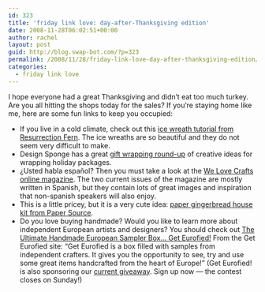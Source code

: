 ```yaml
---
id: 323
title: 'friday link love: day-after-Thanksgiving edition'
date: 2008-11-28T06:02:51+00:00
author: rachel
layout: post
guid: http://blog.swap-bot.com/?p=323
permalink: /2008/11/28/friday-link-love-day-after-thanksgiving-edition/
categories:
  - friday link love
---
```

I hope everyone had a great Thanksgiving and didn&#8217;t eat too much turkey. Are you all hitting the shops today for the sales? If you&#8217;re staying home like me, here are some fun links to keep you occupied:

  * If you live in a cold climate, check out this [ice wreath tutorial from Resurrection Fern](http://resurrectionfern.typepad.com/resurrection_fern/2008/11/how-to-make-ice-wreaths-.html). The ice wreaths are so beautiful and they do not seem very difficult to make.
  * Design Sponge has a great [gift wrapping round-up](http://www.designspongeonline.com/2008/11/paper-holiday-gift-wrapping.html) of creative ideas for wrapping holiday packages.
  * ¿Usted habla español? Then you must take a look at the [We Love Crafts online magazine](http://welovecraftsmag.com./). The two current issues of the magazine are mostly written in Spanish, but they contain lots of great images and inspiration that non-spanish speakers will also enjoy.
  * This is a little pricey, but it is a very cute idea: [paper gingerbread house kit from Paper Source](http://www.paper-source.com/cgi-bin/paper/item/Gingerpaper-House-Kit/300.439/4071295442.html).
  * Do you love buying handmade? Would you like to learn more about independent European artists and designers? You should check out [The Ultimate Handmade European Sampler Box&#8230; Get Eurofied!](http://www.geteurofied.com/index.html) From the Get Eurofied site: &#8220;Get Eurofied is a box filled with samples from independent crafters. It gives you the opportunity to see, try and use some great items handcrafted from the heart of Europe!&#8221; (Get Eurofied! is also sponsoring our [current giveaway](http://blog.swap-bot.com/2008/11/24/sponsored-giveaway-get-eurofied/). Sign up now &#8212; the contest closes on Sunday!)